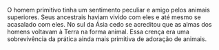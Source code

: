 ﻿O homem primitivo tinha um sentimento peculiar e amigo pelos animais superiores. Seus ancestrais haviam vivido com eles e até mesmo se acasalado com eles. No sul da Ásia cedo se acreditou que as almas dos homens voltavam à Terra na forma animal. Essa crença era uma sobrevivência da prática ainda mais primitiva de adoração de animais.